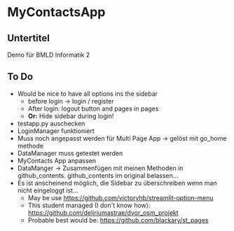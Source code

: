 # MyContactsApp

## Untertitel
Demo für BMLD Informatik 2

## To Do

- Would be nice to have all options ins the sidebar 
  - before login -> login / register
  - After login: logout button and pages in pages
  - **Or:** Hide sidebar during login! 
- testapp.py auschecken
- LoginManager funktioniert
- Muss noch angepasst werden für Multi Page App -> gelöst mit go_home methode
- DataManager muss getestet werden
- MyContacts App anpassen
- DataManger -> Zusammenfügen mit meinen Methoden in github_contents. github_contents im original belassen...
- Es ist anscheinend möglich, die Sidebar zu überschreiben wenn man nicht eingeloggt ist... 
  - May be use https://github.com/victoryhb/streamlit-option-menu
  - This student managed (I don't know how): https://github.com/deliriumastrae/dvor_osm_projekt
  - Probable best would be: https://github.com/blackary/st_pages  